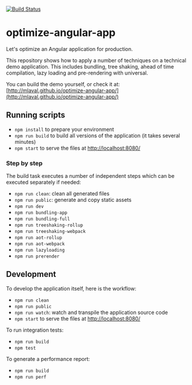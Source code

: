 [![Build Status](https://travis-ci.org/mlaval/optimize-angular-app.svg?branch=master)](https://travis-ci.org/mlaval/optimize-angular-app)

# optimize-angular-app
Let's optimize an Angular application for production.

This repository shows how to apply a number of techniques on a technical demo application. This includes bundling, tree shaking, ahead of time compilation, lazy loading and pre-rendering with universal.

You can build the demo yourself, or check it at: [http://mlaval.github.io/optimize-angular-app/](http://mlaval.github.io/optimize-angular-app/)

## Running scripts
- `npm install` to prepare your environment
- `npm run build` to build all versions of the application (it takes several minutes)
- `npm start` to serve the files at [http://localhost:8080/](http://localhost:8080/)

### Step by step
The build task executes a number of independent steps which can be executed separately if needed:
- `npm run clean`: clean all generated files
- `npm run public`: generate and copy static assets
- `npm run dev`
- `npm run bundling-app`
- `npm run bundling-full`
- `npm run treeshaking-rollup`
- `npm run treeshaking-webpack`
- `npm run aot-rollup`
- `npm run aot-webpack`
- `npm run lazyloading`
- `npm run prerender`

## Development
To develop the application itself, here is the workflow:
- `npm run clean`
- `npm run public`
- `npm run watch`: watch and transpile the application source code
- `npm start` to serve the files at [http://localhost:8080/](http://localhost:8080/)

To run integration tests:
- `npm run build`
- `npm test`

To generate a performance report:
- `npm run build`
- `npm run perf`
